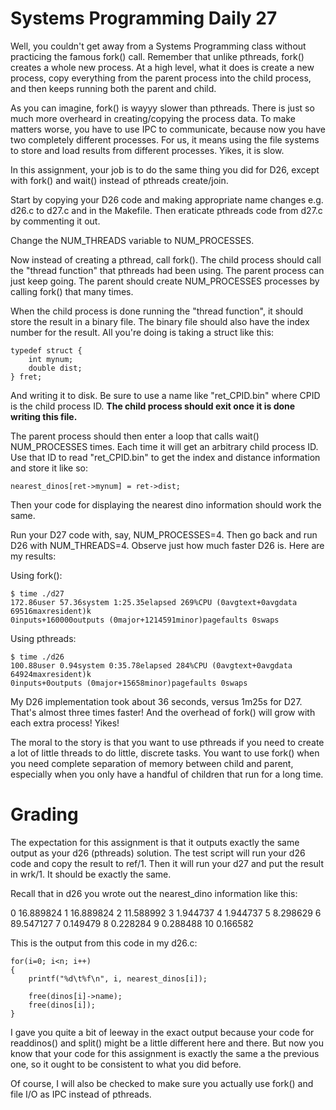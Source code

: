 # Systems Programming Daily 27

Well, you couldn't get away from a Systems Programming class without practicing the famous fork() call.  Remember that unlike pthreads, fork() creates a whole new process.  At a high level, what it does is create a new process, copy everything from the parent process into the child process, and then keeps running both the parent and child.

As you can imagine, fork() is wayyy slower than pthreads.  There is just so much more overheard in creating/copying the process data.  To make matters worse, you have to use IPC to communicate, because now you have two completely different processes.  For us, it means using the file systems to store and load results from different processes.  Yikes, it is slow.

In this assignment, your job is to do the same thing you did for D26, except with fork() and wait() instead of pthreads create/join.

Start by copying your D26 code and making appropriate name changes e.g. d26.c to d27.c and in the Makefile.  Then eraticate pthreads code from d27.c by commenting it out.

Change the NUM_THREADS variable to NUM_PROCESSES.

Now instead of creating a pthread, call fork().  The child process should call the "thread function" that pthreads had been using.  The parent process can just keep going.  The parent should create NUM_PROCESSES processes by calling fork() that many times.

When the child process is done running the "thread function", it should store the result in a binary file.  The binary file should also have the index number for the result.  All you're doing is taking a struct like this:

    typedef struct {
        int mynum;
        double dist;
    } fret;

And writing it to disk.  Be sure to use a name like "ret_CPID.bin" where CPID is the child process ID.  **The child process should exit once it is done writing this file.**

The parent process should then enter a loop that calls wait() NUM_PROCESSES times.  Each time it will get an arbitrary child process ID.  Use that ID to read "ret_CPID.bin" to get the index and distance information and store it like so:

    nearest_dinos[ret->mynum] = ret->dist;
    
Then your code for displaying the nearest dino information should work the same.

Run your D27 code with, say, NUM_PROCESSES=4.  Then go back and run D26 with NUM_THREADS=4.  Observe just how much faster D26 is.  Here are my results:

Using fork():

    $ time ./d27
    172.86user 57.36system 1:25.35elapsed 269%CPU (0avgtext+0avgdata 69516maxresident)k
    0inputs+160000outputs (0major+1214591minor)pagefaults 0swaps

Using pthreads:

    $ time ./d26
    100.88user 0.94system 0:35.78elapsed 284%CPU (0avgtext+0avgdata 64924maxresident)k
    0inputs+0outputs (0major+15658minor)pagefaults 0swaps

My D26 implementation took about 36 seconds, versus 1m25s for D27.  That's almost three times faster!  And the overhead of fork() will grow with each extra process!  Yikes!

The moral to the story is that you want to use pthreads if you need to create a lot of little threads to do little, discrete tasks.  You want to use fork() when you need complete separation of memory between child and parent, especially when you only have a handful of children that run for a long time.

# Grading

The expectation for this assignment is that it outputs exactly the same output as your d26 (pthreads) solution.  The test script will run your d26 code and copy the result to ref/1.  Then it will run your d27 and put the result in wrk/1.  It should be exactly the same.

Recall that in d26 you wrote out the nearest_dino information like this:

0       16.889824
1       16.889824
2       11.588992
3       1.944737
4       1.944737
5       8.298629
6       89.547127
7       0.149479
8       0.228284
9       0.288488
10      0.166582

This is the output from this code in my d26.c:

    for(i=0; i<n; i++)
    {
        printf("%d\t%f\n", i, nearest_dinos[i]);
        
        free(dinos[i]->name);
        free(dinos[i]);
    }
    
I gave you quite a bit of leeway in the exact output because your code for readdinos() and split() might be a little different here and there.  But now you know that your code for this assignment is exactly the same a the previous one, so it ought to be consistent to what you did before.

Of course, I will also be checked to make sure you actually use fork() and file I/O as IPC instead of pthreads.
